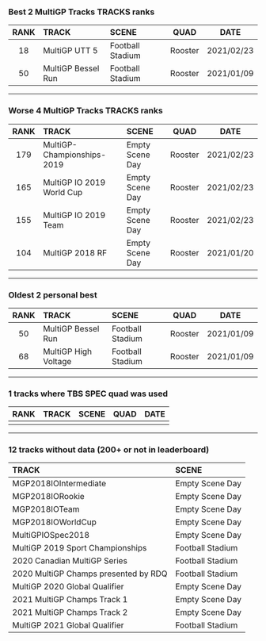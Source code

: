 ### Best 2 MultiGP Tracks TRACKS ranks
|RANK|TRACK|SCENE|QUAD|DATE|
|:---:|:---|:---|:---:|:---:|
|18|MultiGP UTT 5|Football Stadium|Rooster|2021/02/23|
|50|MultiGP Bessel Run|Football Stadium|Rooster|2021/01/09|
---
### Worse 4 MultiGP Tracks TRACKS ranks
|RANK|TRACK|SCENE|QUAD|DATE|
|:---:|:---|:---|:---:|:---:|
|179|MultiGP-Championships-2019|Empty Scene Day|Rooster|2021/02/23|
|165|MultiGP IO 2019 World Cup|Empty Scene Day|Rooster|2021/02/23|
|155|MultiGP IO 2019 Team|Empty Scene Day|Rooster|2021/02/23|
|104|MultiGP 2018 RF|Empty Scene Day|Rooster|2021/01/20|
---
### Oldest 2 personal best
|RANK|TRACK|SCENE|QUAD|DATE|
|:---:|:---|:---|:---:|:---:|
|50|MultiGP Bessel Run|Football Stadium|Rooster|2021/01/09|
|68|MultiGP High Voltage|Football Stadium|Rooster|2021/01/09|
---
### 1 tracks where TBS SPEC quad was used
|RANK|TRACK|SCENE|QUAD|DATE|
|:---:|:---|:---|:---:|:---:|
||||||
---
### 12 tracks without data (200+ or not in leaderboard)
|TRACK|SCENE|
|:---|:---|
|MGP2018IOIntermediate|Empty Scene Day|
|MGP2018IORookie|Empty Scene Day|
|MGP2018IOTeam|Empty Scene Day|
|MGP2018IOWorldCup|Empty Scene Day|
|MultiGPIOSpec2018|Empty Scene Day|
|MultiGP 2019 Sport Championships|Football Stadium|
|2020 Canadian MultiGP Series|Football Stadium|
|2020 MultiGP Champs presented by RDQ|Football Stadium|
|MultiGP 2020 Global Qualifier|Empty Scene Day|
|2021 MultiGP Champs Track 1|Empty Scene Day|
|2021 MultiGP Champs Track 2|Empty Scene Day|
|MultiGP 2021 Global Qualifier|Football Stadium|
